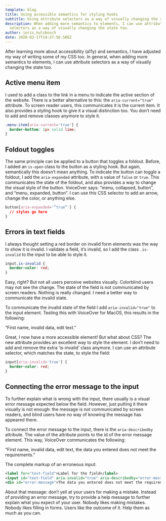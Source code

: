 ```yaml
---
template: blog
title: Using accessible semantics for styling hooks
subtitle: Using attribute selectors as a way of visually changing the state
description: When adding more semantics to elements, I can use attribute
  selectors as a way of visually changing the state too.
author: joris_hulsbosch
date: 2020-03-17T14:27:56.586Z
---
```


After learning more about accessibility (a11y) and semantics, I have adjusted my way of writing some of my CSS too. In general, when adding more semantics to elements, I can use attribute selectors as a way of visually changing the state too.

## Active menu item

I used to add a class to the link in a menu to indicate the active section of the website. There is a better alternative to this: the `aria-current="true"` attribute. To screen reader users, this communicates it is the current item. It also provides a styling hook to give it a visual distinction too. You don’t need to add and remove classes anymore to style it.

```css
.menu-item[aria-current='true'] {
  border-bottom: 1px solid lime;
}
```

## Foldout toggles

The same principle can be applied to a button that toggles a foldout. Before, I added an `is-open` class to the button as a styling hook. But again, semantically this doesn’t mean anything. To indicate the button can toggle a foldout, I add the `aria-expanded` attribute, with a value of `false` or `true`. This communicates the state of the foldout, and also provides a way to change the visual style of the button. VoiceOver says: “menu, collapsed, button”, and “menu, expanded, button”. I can use this CSS selector to add an arrow, change the color, or anything else.

```css
button[aria-expanded='”true”'] {
  // styles go here
}
```

## Errors in text fields

I always thought setting a red border on invalid form elements was the way to show it is invalid. I validate a field, it’s invalid, so I add the class `.is-invalid` to the input to be able to style it.

```css
input.is-invalid {
  border-color: red;
}
```

Easy, right? But not all users perceive websites visually. Colorblind users may not see the change. The state of the field is not communicated by screen readers. Nothing is really changed. I need a better way to communicate the invalid state.

To communicate the invalid state of the field I add `aria-invalid="true"` to the input element. Testing this with VoiceOver for MacOS, this results in the following:

“First name, invalid data, edit text.”

Great, I now have a more accessible element! But what about CSS? The new attribute provides an excellent way to style the element. I don’t need to add and remove the extra ‘is-invalid’ class anymore. I can use an attribute selector, which matches the state, to style the field:

```css
input[aria-invalid='true'] {
  border-color: red;
}
```

## Connecting the error message to the input

To further explain what is wrong with the input, there usually is a visual error message expected below the field. However, just putting it there visually is not enough: the message is not communicated by screen readers, and blind users have no way of knowing the message has appeared there.

To connect the error message to the input, there is the `aria-describedby` attribute. The value of the attribute points to the id of the error message element. This way, VoiceOver communicates the following:

“First name, invalid data, edit text, the data you entered does not meet the requirements.”

The complete markup of an erroneous input:

```xml
<label for="text-field">Label for the field</label>
<input id="text-field" aria-invalid="true" aria-describedby="error-message" />
<div id="error-message">The data you entered does not meet the requirements.</div>
```

About that message: don’t yell at your users for making a mistake. Instead of providing an error message, try to provide a help message to further explain what you expect of your user. Nobody likes making mistakes. Nobody likes filling in forms. Users like the outcome of it. Help them as much as you can.
